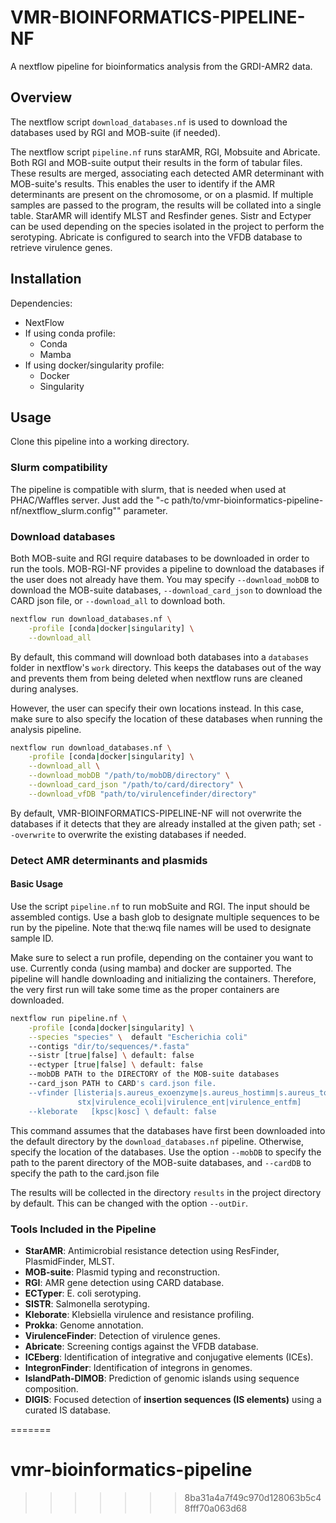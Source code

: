 # VMR-BIOINFORMATICS-PIPELINE-NF

A nextflow pipeline for bioinformatics analysis from the GRDI-AMR2 data.




## Overview

The nextflow script `download_databases.nf` is used to download the databases
used by RGI and MOB-suite (if needed).

The nextflow script `pipeline.nf` runs starAMR, RGI, Mobsuite and Abricate. Both RGI and MOB-suite output their results in the form of tabular
files. These results are merged, associating each detected AMR determinant with
MOB-suite's results. This enables the user to identify if the AMR determinants
are present on the chromosome, or on a plasmid. If multiple samples are passed
to the program, the results will be collated into a single table.  StarAMR will identify MLST and Resfinder genes.
Sistr and Ectyper can be used depending on the species isolated in the project to perform the serotyping.
Abricate is configured to search into the VFDB database to retrieve virulence genes.


## Installation

Dependencies:

* NextFlow
* If using conda profile: 
    - Conda
    - Mamba
* If using docker/singularity profile: 
    - Docker
    - Singularity

## Usage

Clone this pipeline into a working directory.
### Slurm compatibility

The pipeline is compatible with slurm, that is needed when used at PHAC/Waffles server. Just add the "-c path/to/vmr-bioinformatics-pipeline-nf/nextflow_slurm.config"" parameter.


### Download databases

Both MOB-suite and RGI require databases to be downloaded in order to run the
tools. MOB-RGI-NF provides a pipeline to download the databases if the user does
not already have them. You may specify `--download_mobDB` to download the
MOB-suite databases, `--download_card_json` to download the CARD json file, or
`--download_all` to download both.

```bash
nextflow run download_databases.nf \
    -profile [conda|docker|singularity] \
    --download_all
```

By default, this command will download both databases into a `databases` folder
in nextflow's `work` directory. This keeps the databases out of the way and
prevents them from being deleted when nextflow runs are cleaned during analyses.

However, the user can specify their own locations instead. In this case, make
sure to also specify the location of these databases when running the analysis
pipeline.

```bash
nextflow run download_databases.nf \
    -profile [conda|docker|singularity] \
    --download_all \
    --download_mobDB "/path/to/mobDB/directory" \
    --download_card_json "/path/to/card/directory" \
    --download_vfDB "path/to/virulencefinder/directory"
```

By default, VMR-BIOINFORMATICS-PIPELINE-NF will not overwrite the databases if
it detects that they are already installed at the given path; set `--overwrite`
to overwrite the existing databases if needed.

### Detect AMR determinants and plasmids

#### Basic Usage

Use the script `pipeline.nf` to run mobSuite and RGI. The input should be
assembled contigs. Use a bash glob to designate multiple sequences to be run by
the pipeline. Note that the:wq file names will be used to designate sample ID.

Make sure to select a run profile, depending on the container
you want to use. Currently conda (using mamba) and docker are supported. The
pipeline will handle downloading and initializing the containers. Therefore, the
very first run will take some time as the proper containers are downloaded.

```bash
nextflow run pipeline.nf \
    -profile [conda|docker|singularity] \
    --species "species" \  default "Escherichia coli"
    --contigs "dir/to/sequences/*.fasta"
    --sistr [true|false] \ default: false
    --ectyper [true|false] \ default: false
    --mobDB PATH to the DIRECTORY of the MOB-suite databases
    --card_json PATH to CARD's card.json file.
    --vfinder [listeria|s.aureus_exoenzyme|s.aureus_hostimm|s.aureus_toxin| \
               stx|virulence_ecoli|virulence_ent|virulence_entfm]
    --kleborate   [kpsc|kosc] \ default: false
```

This command assumes that the databases have first been downloaded into the
default directory by the `download_databases.nf` pipeline. Otherwise, specify
the location of the databases. Use the option `--mobDB` to specify the path to
the parent directory of the MOB-suite databases, and `--cardDB` to specify the
path to the card.json file

The results will be collected in the directory `results` in the project
directory by default. This can be changed with the option `--outDir`.

### Tools Included in the Pipeline

- **StarAMR**: Antimicrobial resistance detection using ResFinder, PlasmidFinder, MLST.
- **MOB-suite**: Plasmid typing and reconstruction.
- **RGI**: AMR gene detection using CARD database.
- **ECTyper**: E. coli serotyping.
- **SISTR**: Salmonella serotyping.
- **Kleborate**: Klebsiella virulence and resistance profiling.
- **Prokka**: Genome annotation.
- **VirulenceFinder**: Detection of virulence genes.
- **Abricate**: Screening contigs against the VFDB database.
- **ICEberg**: Identification of integrative and conjugative elements (ICEs).
- **IntegronFinder**: Identification of integrons in genomes.
- **IslandPath-DIMOB**: Prediction of genomic islands using sequence composition.
- **DIGIS**: Focused detection of **insertion sequences (IS elements)** using a curated IS database.



=======
# vmr-bioinformatics-pipeline
>>>>>>> 8ba31a4a7f49c970d128063b5c48fff70a063d68
